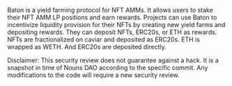 Baton is a yield farming protocol for NFT AMMs. It allows users to stake their NFT AMM LP positions and earn rewards. Projects can use Baton to incentivize liquidity provision for their NFTs by creating new yield farms and depositing rewards. They can deposit NFTs, ERC20s, or ETH as rewards. NFTs are fractionalized on caviar and deposited as ERC20s. ETH is wrapped as WETH. And ERC20s are deposited directly.

Disclaimer: This security review does not guarantee against a hack. It is a snapshot in time of Nouns DAO according to the specific commit. Any modifications to the code will require a new security review.